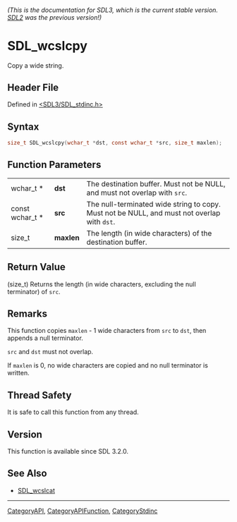 ###### (This is the documentation for SDL3, which is the current stable version. [SDL2](https://wiki.libsdl.org/SDL2/) was the previous version!)
# SDL_wcslcpy

Copy a wide string.

## Header File

Defined in [<SDL3/SDL_stdinc.h>](https://github.com/libsdl-org/SDL/blob/main/include/SDL3/SDL_stdinc.h)

## Syntax

```c
size_t SDL_wcslcpy(wchar_t *dst, const wchar_t *src, size_t maxlen);
```

## Function Parameters

|                 |            |                                                                                             |
| --------------- | ---------- | ------------------------------------------------------------------------------------------- |
| wchar_t *       | **dst**    | The destination buffer. Must not be NULL, and must not overlap with `src`.                  |
| const wchar_t * | **src**    | The null-terminated wide string to copy. Must not be NULL, and must not overlap with `dst`. |
| size_t          | **maxlen** | The length (in wide characters) of the destination buffer.                                  |

## Return Value

(size_t) Returns the length (in wide characters, excluding the null
terminator) of `src`.

## Remarks

This function copies `maxlen` - 1 wide characters from `src` to `dst`, then
appends a null terminator.

`src` and `dst` must not overlap.

If `maxlen` is 0, no wide characters are copied and no null terminator is
written.

## Thread Safety

It is safe to call this function from any thread.

## Version

This function is available since SDL 3.2.0.

## See Also

- [SDL_wcslcat](SDL_wcslcat)

----
[CategoryAPI](CategoryAPI), [CategoryAPIFunction](CategoryAPIFunction), [CategoryStdinc](CategoryStdinc)

